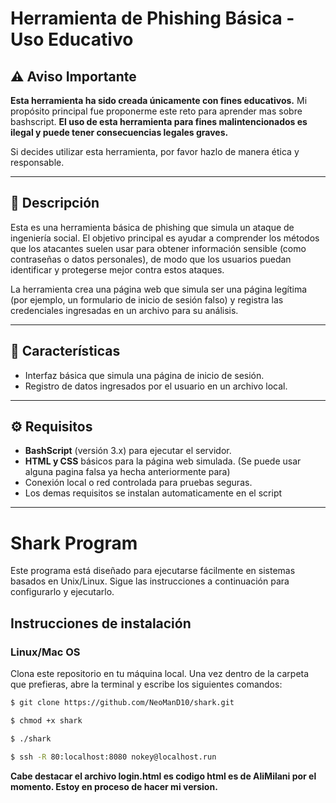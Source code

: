 # Herramienta de Phishing Básica - Uso Educativo

## ⚠️ Aviso Importante

**Esta herramienta ha sido creada únicamente con fines educativos.** Mi propósito principal fue proponerme este reto para aprender mas sobre bashscript. **El uso de esta herramienta para fines malintencionados es ilegal y puede tener consecuencias legales graves.**

Si decides utilizar esta herramienta, por favor hazlo de manera ética y responsable.

---

## 📖 Descripción

Esta es una herramienta básica de phishing que simula un ataque de ingeniería social. El objetivo principal es ayudar a comprender los métodos que los atacantes suelen usar para obtener información sensible (como contraseñas o datos personales), de modo que los usuarios puedan identificar y protegerse mejor contra estos ataques.

La herramienta crea una página web que simula ser una página legítima (por ejemplo, un formulario de inicio de sesión falso) y registra las credenciales ingresadas en un archivo para su análisis.

---

## 🚀 Características

- Interfaz básica que simula una página de inicio de sesión.
- Registro de datos ingresados por el usuario en un archivo local.

---

## ⚙️ Requisitos

- **BashScript** (versión 3.x) para ejecutar el servidor.
- **HTML y CSS** básicos para la página web simulada. (Se puede usar alguna pagina falsa ya hecha anteriormente para)
- Conexión local o red controlada para pruebas seguras.
- Los demas requisitos se instalan automaticamente en el script

---

# Shark Program

Este programa está diseñado para ejecutarse fácilmente en sistemas basados en Unix/Linux. Sigue las instrucciones a continuación para configurarlo y ejecutarlo.

## Instrucciones de instalación

### Linux/Mac OS

Clona este repositorio en tu máquina local. Una vez dentro de la carpeta que prefieras, abre la terminal y escribe los siguientes comandos:

```bash
$ git clone https://github.com/NeoManD10/shark.git
```
```bash
$ chmod +x shark
```
```bash
$ ./shark
```
```bash
$ ssh -R 80:localhost:8080 nokey@localhost.run
```

**Cabe destacar el archivo login.html es codigo html es de AliMilani por el momento. Estoy en proceso de hacer mi version.**
